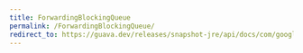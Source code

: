 ```yaml
---
title: ForwardingBlockingQueue
permalink: /ForwardingBlockingQueue/
redirect_to: https://guava.dev/releases/snapshot-jre/api/docs/com/google/common/util/concurrent/ForwardingBlockingQueue.html
---
```

